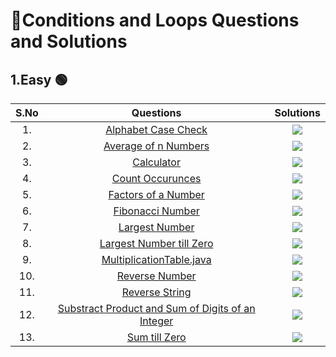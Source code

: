 # 📝Conditions and Loops Questions and  Solutions
## 1.Easy 🟢
| S.No | Questions | Solutions |
| :---: | :---: | :---: |
| 1. | [Alphabet Case Check](https://www.geeksforgeeks.org/check-whether-the-given-character-is-in-upper-case-lower-case-or-non-alphabetic-character/) |   <a href="https://github.com/Aritra101/DSA/blob/master/Solutions/Conditions%20and%20Loops/Easy/AlphabetCaseCheck.java"><img src="https://img.shields.io/badge/Solution-green"></a>    |
| 2. | [Average of n Numbers](https://www.javatpoint.com/program-to-print-the-average-of-n-numbers) |   <a href="https://github.com/Aritra101/DSA/blob/master/Solutions/Conditions%20and%20Loops/Easy/Average_of_n_Numbers.java"><img src="https://img.shields.io/badge/Solution-green"></a>    |
| 3. | [Calculator](https://www.geeksforgeeks.org/basic-calculator-program-using-java/) |   <a href="https://github.com/Aritra101/DSA/blob/master/Solutions/Conditions%20and%20Loops/Easy/Calculator.java"><img src="https://img.shields.io/badge/Solution-green"></a>    |
| 4. | [Count Occurunces](https://prepinsta.com/java-program/occurrence-of-a-x-digit-in-a-given-number/) |   <a href="https://github.com/Aritra101/DSA/blob/master/Solutions/Conditions%20and%20Loops/Easy/CountOccurrences.java"><img src="https://img.shields.io/badge/Solution-green"></a>    |
| 5. | [Factors of a Number](https://www.programiz.com/java-programming/examples/factors-number) |   <a href="https://github.com/Aritra101/DSA/blob/master/Solutions/Conditions%20and%20Loops/Easy/FactorsofaNumber.java"><img src="https://img.shields.io/badge/Solution-green"></a>    |
| 6. | [Fibonacci Number](https://www.javatpoint.com/fibonacci-series-in-java) |   <a href="https://github.com/Aritra101/DSA/blob/master/Solutions/Conditions%20and%20Loops/Easy/FibonacciNumber.java"><img src="https://img.shields.io/badge/Solution-green"></a>    |
| 7. | [Largest Number](https://www.javatpoint.com/java-program-to-find-largest-of-three-numbers) |   <a href="https://github.com/Aritra101/DSA/blob/master/Solutions/Conditions%20and%20Loops/Easy/LargestNumber.java"><img src="https://img.shields.io/badge/Solution-green"></a>    |
| 8. | [Largest Number till Zero](https://www.codeproject.com/Questions/5346266/Take-integer-inputs-till-the-user-enters-0-and-pri) |   <a href="https://github.com/Aritra101/DSA/blob/master/Solutions/Conditions%20and%20Loops/Easy/Largest_Number_Till_Zero.java"><img src="https://img.shields.io/badge/Solution-green"></a>    |
| 9. | [MultiplicationTable.java](https://www.programiz.com/java-programming/examples/multiplication-table) |   <a href="https://github.com/Aritra101/DSA/blob/master/Solutions/Conditions%20and%20Loops/Easy/MultiplicationTable.java"><img src="https://img.shields.io/badge/Solution-green"></a>    |
| 10. | [Reverse Number](https://www.geeksforgeeks.org/java-program-to-reverse-a-number/) |   <a href="https://github.com/Aritra101/DSA/blob/master/Solutions/Conditions%20and%20Loops/Easy/ReverseNumber.java"><img src="https://img.shields.io/badge/Solution-green"></a>    |
|11. | [Reverse String](https://www.geeksforgeeks.org/reverse-a-string-in-java/) |   <a href="https://github.com/Aritra101/DSA/blob/master/Solutions/Conditions%20and%20Loops/Easy/ReverseaString.java"><img src="https://img.shields.io/badge/Solution-green"></a>    |
|12. | [Substract Product and Sum of Digits of an Integer](https://leetcode.com/problems/subtract-the-product-and-sum-of-digits-of-an-integer/) |   <a href="https://github.com/Aritra101/DSA/blob/master/Solutions/Conditions%20and%20Loops/Easy/SubstractProductandSumofDigitsofanInteger.java"><img src="https://img.shields.io/badge/Solution-green"></a>    |
|13. | [Sum till Zero](https://www.plus2net.com/c-tutorial/sample-sum.php) |   <a href="https://github.com/Aritra101/DSA/blob/master/Solutions/Conditions%20and%20Loops/Easy/"><img src="https://img.shields.io/badge/Solution-green"></a>    |
